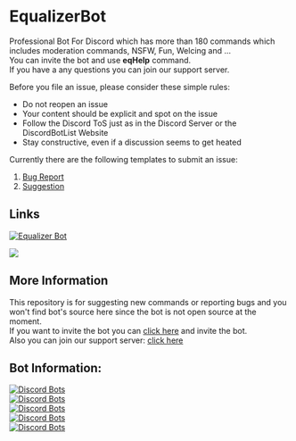 # EqualizerBot
Professional Bot For Discord which has more than 180 commands which includes moderation commands, NSFW, Fun, Welcing and ...<br />
You can invite the bot and use **eqHelp** command.<br />
If you have a any questions you can join our support server.<br />

Before you file an issue, please consider these simple rules:
- Do not reopen an issue
- Your content should be explicit and spot on the issue
- Follow the Discord ToS just as in the Discord Server or the DiscordBotList Website
- Stay constructive, even if a discussion seems to get heated

Currently there are the following templates to submit an issue:
1. [Bug Report](https://github.com/ITheEqualizer/EqualizerBot/issues/new?template=Bug_report.md)
2. [Suggestion](https://github.com/ITheEqualizer/EqualizerBot/issues/new?template=Feature_request.md)

## Links
<p><a href="https://discordbots.org/bot/equalizer"><img src="https://discordbots.org/api/widget/405349279331254282.svg" alt="Equalizer Bot"/></a></p>
<p><a href="https://discord.gg/R5cEHyy"><img src="https://discordapp.com/api/guilds/405241739486429194/widget.png?style=banner3"></a></p>

## More Information
This repository is for suggesting new commands or reporting bugs and you won't find bot's source here since the bot is not open source at the moment.<br />
If you want to invite the bot you can [click here](http://equalizerbot.xyz) and invite the bot.<br />
Also you can join our support server: [click here](https://discord.gg/R5cEHyy)

## Bot Information:
[![Discord Bots](https://discordbots.org/api/widget/status/405349279331254282.svg?noavatar=true)](https://discordbots.org/bot/equalizer)<br />
[![Discord Bots](https://discordbots.org/api/widget/servers/405349279331254282.svg?noavatar=true)](https://discordbots.org/bot/equalizer)<br />
[![Discord Bots](https://discordbots.org/api/widget/upvotes/405349279331254282.svg?noavatar=true)](https://discordbots.org/bot/equalizer)<br />
[![Discord Bots](https://discordbots.org/api/widget/lib/405349279331254282.svg?noavatar=true)](https://discordbots.org/bot/equalizer)<br />
[![Discord Bots](https://discordbots.org/api/widget/owner/405349279331254282.svg?noavatar=true)](https://discordbots.org/bot/equalizer)
